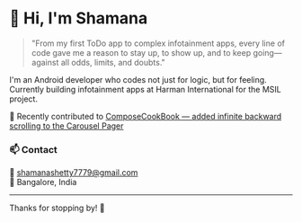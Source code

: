 
# 👋 Hi, I'm Shamana

> "From my first ToDo app to complex infotainment apps, every line of code gave me a reason to stay up, to show up, and to keep going—against all odds, limits, and doubts."

I'm an Android developer who codes not just for logic, but for feeling.   
Currently building infotainment apps at Harman International for the MSIL project.

🚀 Recently contributed to [ComposeCookBook — added infinite backward scrolling to the Carousel Pager](https://github.com/Gurupreet/ComposeCookBook/pull/177)   

### 📫 Contact
📧 shamanashetty7779@gmail.com  
📍 Bangalore, India

---
Thanks for stopping by! 🌿

